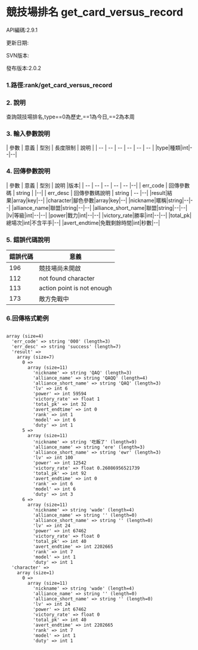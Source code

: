 # 競技場排名 get_card_versus_record


API編碼:2.9.1

> 


更新日期:

> 

SVN版本:


發布版本:2.0.2

### 1.路徑:rank/get_card_versus_record

### 2. 說明
查詢競技場排名,type==0為歷史,==1為今日,==2為本周
### 3. 輸入參數說明


| 參數 | 意義 | 型別 | 長度限制 | 說明 |
| -- | -- | -- | -- | -- | -- |
|type|種類|int|--|--|


### 4. 回傳參數說明
| 參數 | 意義 | 型別 | 說明 |版本|
| -- | -- | -- | -- | -- |--|
| err_code | 回傳參數碼 | string |  |--|
| err_desc | 回傳參數碼說明 | string | -- |--|
|result|結果|array|key|--|
|character|腳色參數|array|key|--|
|nickname|暱稱|string|--|--|
|alliance_name|聯盟|string|--|--|
|alliance_short_name|聯盟|string|--|--|
|lv|等級|int|--|--|
|power|戰力|int|--|--|
|victory_rate|勝率|int|--|--|
|total_pk|總場次|int|不含平手|--|
|avert_endtime|免戰剩餘時間|int|秒數|--|


### 5. 錯誤代碼說明
|錯誤代碼|意義|
|--|--|
|196|競技場尚未開啟|
|112|not found character|
|113|action point is not enough|
|173|敵方免戰中|


### 6.回傳格式範例

```

array (size=4)
  'err_code' => string '000' (length=3)
  'err_desc' => string 'success' (length=7)
  'result' => 
    array (size=7)
      0 => 
        array (size=11)
          'nickname' => string 'QAQ' (length=3)
          'alliance_name' => string 'QAQQ' (length=4)
          'alliance_short_name' => string 'QAQ' (length=3)
          'lv' => int 6
          'power' => int 59594
          'victory_rate' => float 1
          'total_pk' => int 32
          'avert_endtime' => int 0
          'rank' => int 1
          'model' => int 6
          'duty' => int 1
      5 => 
        array (size=11)
          'nickname' => string '吃飯了' (length=9)
          'alliance_name' => string 'ere' (length=3)
          'alliance_short_name' => string 'ewr' (length=3)
          'lv' => int 100
          'power' => int 12542
          'victory_rate' => float 0.26086956521739
          'total_pk' => int 92
          'avert_endtime' => int 0
          'rank' => int 6
          'model' => int 6
          'duty' => int 3
      6 => 
        array (size=11)
          'nickname' => string 'wade' (length=4)
          'alliance_name' => string '' (length=0)
          'alliance_short_name' => string '' (length=0)
          'lv' => int 24
          'power' => int 67462
          'victory_rate' => float 0
          'total_pk' => int 40
          'avert_endtime' => int 2202665
          'rank' => int 7
          'model' => int 1
          'duty' => int 1
  'character' => 
    array (size=1)
      0 => 
        array (size=11)
          'nickname' => string 'wade' (length=4)
          'alliance_name' => string '' (length=0)
          'alliance_short_name' => string '' (length=0)
          'lv' => int 24
          'power' => int 67462
          'victory_rate' => float 0
          'total_pk' => int 40
          'avert_endtime' => int 2202665
          'rank' => int 7
          'model' => int 1
          'duty' => int 1
```

